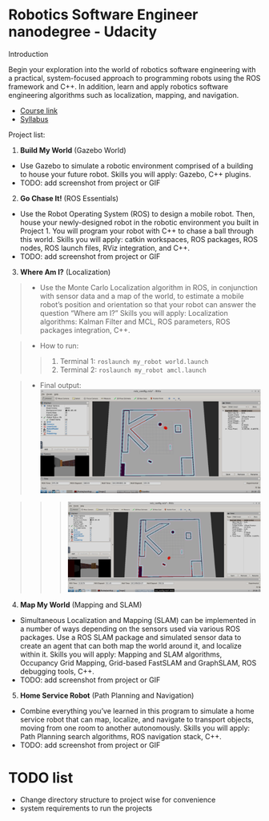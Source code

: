 # Robotics Software Engineer nanodegree - Udacity

Introduction

Begin your exploration into the world of robotics software engineering with a practical, system-focused approach to programming robots using the ROS framework and C++. In addition, learn and apply robotics software engineering algorithms such as localization, mapping, and navigation.

- [Course link](https://www.udacity.com/course/robotics-software-engineer--nd209)
- [Syllabus](https://d20vrrgs8k4bvw.cloudfront.net/documents/en-US/nd209_Robo_syllabus_v2.pdf)

Project list:
1. **Build My World** (Gazebo World)
- Use Gazebo to simulate a robotic environment comprised of a building to house your future robot. Skills you will apply: Gazebo, C++ plugins.
- TODO: add screenshot from project or GIF
2. **Go Chase It!** (ROS Essentials)
- Use the Robot Operating System (ROS) to design a mobile robot. Then, house your newly-designed robot in the robotic environment you built in Project 1. You will program your robot with C++ to chase a ball through this world. Skills you will apply: catkin workspaces, ROS packages, ROS nodes, ROS launch files, RViz integration, and C++.
- TODO: add screenshot from project or GIF
3. **Where Am I?** (Localization)
>- Use the Monte Carlo Localization algorithm in ROS, in conjunction with sensor data and a map of the world, to estimate a mobile robot’s position and orientation so that your robot can answer the question “Where am I?” Skills you will apply: Localization algorithms: Kalman Filter and MCL, ROS parameters, ROS packages integration, C++.

>- How to run:
>>1. Terminal 1: `roslaunch my_robot world.launch`
>>2. Terminal 2: `roslaunch my_robot amcl.launch`

>- Final output:
>![image1](https://github.com/kvnptl/robo_nd/blob/master/project4_where_am_I_screenshots/1.png)

>>>![image2](https://github.com/kvnptl/robo_nd/blob/master/project4_where_am_I_screenshots/2.png)


4. **Map My World** (Mapping and SLAM)
- Simultaneous Localization and Mapping (SLAM) can be implemented in a number of ways depending on the sensors used via various ROS packages. Use a ROS SLAM package and simulated sensor data to create an agent that can both map the world around it, and localize within it. Skills you will apply: Mapping and SLAM algorithms, Occupancy Grid Mapping, Grid-based FastSLAM and GraphSLAM, ROS debugging tools, C++.
- TODO: add screenshot from project or GIF
5. **Home Service Robot** (Path Planning and Navigation)
- Combine everything you’ve learned in this program to simulate a home service robot that can map, localize, and navigate to transport objects, moving from one room to another autonomously. Skills you will apply: Path Planning search algorithms, ROS navigation stack, C++.
- TODO: add screenshot from project or GIF


# TODO list
- Change directory structure to project wise for convenience
- system requirements to run the projects
